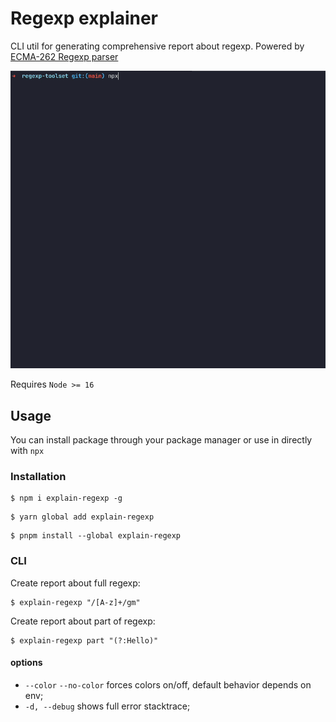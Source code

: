 # Regexp explainer

CLI util for generating comprehensive report about regexp.
Powered by [ECMA-262 Regexp parser](../ecma-262-regexp-parser)

![Example in terminal](./static/example.gif)

Requires `Node >= 16`

## Usage

You can install package through your package manager or use in directly with `npx`

### Installation
```shell
$ npm i explain-regexp -g
```
```shell
$ yarn global add explain-regexp
```
```shell
$ pnpm install --global explain-regexp
```

### CLI
Create report about full regexp:
```shell
$ explain-regexp "/[A-z]+/gm"
```

Create report about part of regexp:
```shell
$ explain-regexp part "(?:Hello)"
```

#### options
  * `--color` `--no-color` forces colors on/off, default behavior depends on env;
  * `-d, --debug` shows full error stacktrace;
